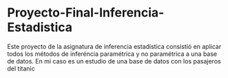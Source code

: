 # Proyecto-Final-Inferencia-Estadistica
Este proyecto de la asignatura de inferencia estadística consistió en aplicar todos los métodos de inferéncia paramétrica y no paramétrica a una base de datos. En mi caso es un estudio de una base de datos con los pasajeros del titanic
